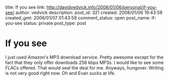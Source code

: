 title: If you see
link: http://davidvedvick.info/2008/01/06/personal/if-you-see/
author: vedvick
description: 
post_id: 321
created: 2008/01/06 19:43:58
created_gmt: 2008/01/07 01:43:58
comment_status: open
post_name: if-you-see
status: private
post_type: post

# If you see

I just used Amazon's MP3 download service. Pretty awesome except for the fact that they only offer downloads 256 kbps MP3s. I would like to see some FLACs offered. That would seal the deal for me. Anyways, hungover. Writing is not very good right now. Oh and Evan sucks at life.